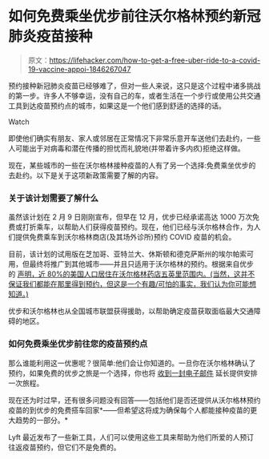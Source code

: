 # 如何免费乘坐优步前往沃尔格林预约新冠肺炎疫苗接种

> 原文：<https://lifehacker.com/how-to-get-a-free-uber-ride-to-a-covid-19-vaccine-appoi-1846267047>

预约接种新冠肺炎疫苗已经够难了，但对一些人来说，这只是这个过程中诸多挑战的第一步。许多人不够幸运，没有自己的车，或者生活在一个步行或使用公共交通工具到达疫苗预约点的城市，如果这是一个他们感到舒适的选择的话。

Watch

即使他们确实有朋友、家人或邻居在正常情况下非常乐意开车送他们去赴约，一些人可能出于对病毒和潜在传播的担忧而礼貌地(并带着许多内疚)拒绝这样做。

现在，某些城市的一些在沃尔格林接种疫苗的人有了另一个选择:免费乘坐优步的去赴约。以下是关于这项新政策需要了解的内容。

### 关于该计划需要了解什么

虽然该计划在 2 月 9 日刚刚宣布，但早在 12 月，优步已经承诺高达 1000 万次免费或打折乘车，以帮助人们获得疫苗预约。现在，他们已经与沃尔格林合作，为人们提供免费乘车到沃尔格林商店(及其场外诊所)预约 COVID 疫苗的机会。

目前，该计划的试用版在芝加哥、亚特兰大、休斯顿和德克萨斯州的埃尔帕索可用，但最终将推广到其他城市——并且只适用于沃尔格林的预约。根据来自优步 的 [声明，近 80%的美国人口居住在沃尔格林药店五英里范围内。(当然，这并不保证我们都能在那里得到预约，但这是一个有趣/可怕的事实，我们认为你可能想知道。)](https://investor.uber.com/news-events/news/press-release-details/2021/Walgreens-and-Uber-Join-Forces-to-Address-Barriers-to-COVID-19-Vaccine-Equity/default.aspx)

优步和沃尔格林也从全国城市联盟获得援助，以帮助确定疫苗获取面临最大交通障碍的地区。

### **如何免费乘坐优步前往您的疫苗预约点**

那么谁能利用这一优惠呢？很简单:他们会让你知道的。一旦你在沃尔格林确认了预约，如果免费的优步之旅是一个选择，你也将 [收到一封电子邮件](https://investor.uber.com/news-events/news/press-release-details/2021/Walgreens-and-Uber-Join-Forces-to-Address-Barriers-to-COVID-19-Vaccine-Equity/default.aspx) 延长提供安排一次旅程。

现在还为时过早，还有很多问题没有回答——包括他们是否还提供从沃尔格林预约疫苗的到优步的免费搭车回家*——但希望这将成为确保每个人都能接种疫苗的更大趋势的一部分。*

Lyft 最近发布了一些新工具，人们可以使用这些工具来帮助为他们所爱的人预订往返疫苗预约，但它们不是免费的。